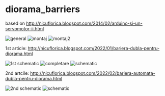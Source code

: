# diorama_barriers
based on http://nicuflorica.blogspot.com/2014/02/arduino-si-un-servomotor-ii.html

![general](https://blogger.googleusercontent.com/img/a/AVvXsEiP539EqJJp3VWKz3dEJQLa2PBugPGO5Xr66LTLeWRmbFHNZObRXxZyJNT548CqbDry9Lt3b8eCTz-0EVSwPVL-4VFD5TF_qgWILrTRhNKij9b1FHDfJmeLl8DrCOZeTWxV8-xlVZ42mQwCOFRLI8aFUu5A7YM6osdaW1RrneGSrV1taQAmrdFGuv8E6A=w320-h149)
![montaj](https://blogger.googleusercontent.com/img/a/AVvXsEguInQljAKDa4C23KacalaNl6TB2VY4lbacGa2g2n1GNIaykiGRxU-ruOgwDkh6SuE0cIj_XcylPw3e3YriCd4-uHeyuF7sNjNnOP12cddk-BMeY2b7MUK5EtmTdp_ZsiSzVfmR_bv-hMpc4xXMglKbCNYpE41hAN-lSw1FHvS2sNOAi4HrQuvcPLtxMw=w200-h150)
![montaj2](https://blogger.googleusercontent.com/img/a/AVvXsEg01TtEBtgsFaLYIfKdbdDw2F-cPAk20aCEdeTuzYxVdAPkmjr98ooPTKxQ-Bw5oXBF9ly2cPfs2cm6DxcvDEGDTyF1b_RDjcc2JBJ4XaZBk7vxba5nE0_KoZ9joJmdI0qqRjNZcUVPetx3yPpimq7-d3iE6lyQQXq9NHAXkSPBtrH14Vm7L00TwLHeFA=w200-h150)

1st article: http://nicuflorica.blogspot.com/2022/01/bariera-dubla-pentru-diorama.html

![1st schematic](https://blogger.googleusercontent.com/img/a/AVvXsEjRIx_keXnH8Cx-64OcTk3Wv4VXO318beGGf-q7BeyaNJOFspT58Rj2P9VlyMmm3nAKo6I_1x7mqfLJYGMzRHvlKe6vI1dk2hLOgpuVbOTsTgeyXV1aDMsYIshauzuG_M3DJ6qheVRlWN6ihUJci1NoOf0xLLr22gL9Xf02tJtFP6b6xo25lJAqdxCAJA=s320)
![completare](https://blogger.googleusercontent.com/img/a/AVvXsEjugomBMXqB9uhNHw6yrnILNVsESR3Kbb3jAvFnilaUjZvzdQjWYBNeuZStJfzS6RWoVPWmia6WGCbel9_EomD9-CDCrkDPN4lhMFTdMPHdNP7TgEO9j1LCilkObKa7pjR8oy6nTFRA6ddpPoiorpsr2cFhUpXVM92Ml_4bp-LF25Z-i0DnMvXuhRw2_g=w186-h200)
![schematic](https://blogger.googleusercontent.com/img/a/AVvXsEhk6i_1H7jeeLkcIhIqHVL_Cd7xGxo2P1aowaUIcBYmnL-dhKrs7Rf-60FabatNwnyTw6Sqr_6hr149HohVlPkafPKf-TpdnwIQdPOeFAwz49b0Ebu2Bv_o4QFeQmQ54en5mqn5h4Ya9FZBjiy3t29eA01EPeXZarLB4BzuYge00emUSUw0Fb6TD3JwUQ=w320-h133)

2nd artcile: http://nicuflorica.blogspot.com/2022/02/bariera-automata-dubla-pentru-diorama.html

![2nd schematic](https://blogger.googleusercontent.com/img/a/AVvXsEgiN34B2klN0eRA6TFgondghyovYcYXwJd3pnPn-7FLOAkWXoqtItMNAKB1JlHxEkwpYfqcDA8p8t-7SyYocskaQOvlVWjLFYEr_I8ejwpEd1Js9fabKzuC3cCDFkz7aUMU3vz9aoGnDugwhiH9HTKYwTVEsgZpE82YeNL3ji3N-KOtCBjvC6CVqxfbFg=w320-h290)
![schematic](https://blogger.googleusercontent.com/img/a/AVvXsEhO0UUWOoir2rpU7RCROvw7mjP4DmN_UPwfIJ2LXSyqdU5qQFT6_oTA6rGrH9e6x3a_cSbb2jL8jqfemVGwSbeeb_XFF627KyVR_YzN5JeQbHCk6NEiingTyhuU9ARZIF2fUvbNukfG66XXCu_qTH2E78GjaF0LNQsHph6RFG6BADZB0ltdrnsuV6YfQg=w320-h186)
